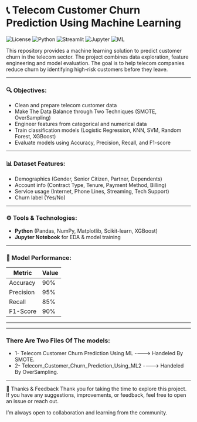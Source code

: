 # 📞 Telecom Customer Churn Prediction Using Machine Learning

![License](https://img.shields.io/badge/License-MIT-yellow.svg)
![Python](https://img.shields.io/badge/Python-3.8+-blue.svg)
![Streamlit](https://img.shields.io/badge/Streamlit-App-red.svg)
![Jupyter](https://img.shields.io/badge/Jupyter-Notebook-orange.svg)
![ML](https://img.shields.io/badge/MachineLearning-Classification-brightgreen.svg)

This repository provides a machine learning solution to predict customer churn in the telecom sector. The project combines data exploration, feature engineering and model evaluation.
The goal is to help telecom companies reduce churn by identifying high-risk customers before they leave.

---

### 🔍 Objectives:
- Clean and prepare telecom customer data
- Make The Data Balance through Two Techniques (SMOTE, OverSampling)
- Engineer features from categorical and numerical data
- Train classification models (Logistic Regression, KNN, SVM, Random Forest, XGBoost)
- Evaluate models using Accuracy, Precision, Recall, and F1-score

---

### 📊 Dataset Features:
- Demographics (Gender, Senior Citizen, Partner, Dependents)
- Account info (Contract Type, Tenure, Payment Method, Billing)
- Service usage (Internet, Phone Lines, Streaming, Tech Support)
- Churn label (Yes/No)

---

### ⚙️ Tools & Technologies:
- **Python** (Pandas, NumPy, Matplotlib, Scikit-learn, XGBoost)
- **Jupyter Notebook** for EDA & model training

---

### 🧠 Model Performance:
| Metric     | Value   |
|------------|---------|
| Accuracy   | 90%     |
| Precision  | 95%     |
| Recall     | 85%     |
| F1-Score   | 90%     |
------------------------

---

### There Are Two Files Of The models:
- 1- Telecom Customer Churn Prediction Using ML    ----> Handeled By SMOTE.
- 2- Telecom_Customer_Churn_Prediction_Using_ML2   ----> Handeled By OverSampling.

---

🙏 Thanks & Feedback
Thank you for taking the time to explore this project.
If you have any suggestions, improvements, or feedback, feel free to open an issue or reach out.

I’m always open to collaboration and learning from the community.

